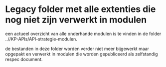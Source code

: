 # Legacy folder met alle extenties die nog niet zijn verwerkt in modulen

een actueel overzicht van alle onderhande modulen is te vinden in de folder ..//KP-APIs/API-strategie-modulen.

de bestanden in deze folder worden verder niet meer bijgewerkt maar opgepakt en verwerkt in modulen die worden gepubliceerd als zelfstandig respec document.
